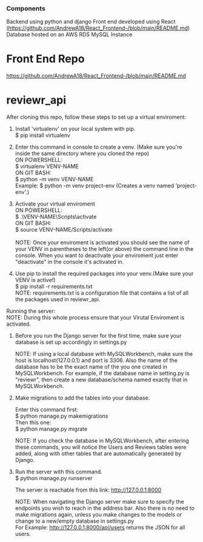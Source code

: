 ### Components
Backend using python and django
Front end developed using React (https://github.com/AndrewA18/React_Frontend-/blob/main/README.md)
Database hosted on an AWS RDS MySQL Instance

# Front End Repo
https://github.com/AndrewA18/React_Frontend-/blob/main/README.md

# reviewr_api
  After cloning this repo, follow these steps to set up a virtual enviroment:<br/>
  
  1) Install 'virtualenv' on your local system with pip.<br/>
    $ pip install virtualenv<br/>
    
  2) Enter this command in console to create a venv. (Make sure you're inside the same directory where you cloned the repo)<br/>
    ON POWERSHELL:<br/>
    $ virtualenv VENV-NAME<br/>
    ON GIT BASH:<br/> 
    $ python -m venv VENV-NAME<br/>
    Example: $ python -m venv project-env (Creates a venv named 'project-env'.)<br/>
    
  3) Activate your virtual enviroment<br/>
    ON POWERSHELL:<br/> 
    $ .\\VENV-NAME\Scripts\activate<br/> 
    ON GIT BASH:<br/> 
    $ source VENV-NAME/Scripts/activate<br/>
    <br/>
    NOTE: Once your enviroment is activated you should see the name of your VENV in parentheses to the left(or above) the command line in the console. When you want to deactivate your enviroment just enter "deactivate" in the console it's activated in.<br/>
   
   4) Use pip to install the required packages into your venv.(Make sure your VENV is active!)<br/>
    $ pip install -r requirements.txt<br/>
    NOTE: requirements.txt is a configuration file that contains a list of all the packages used in reviewr_api.<br/>

  Running the server:<br/>
  NOTE: During this whole process ensure that your Virutal Enviroment is activated.<br/>
  1) Before you run the Django server for the first time, make sure your database is set up accordingly in settings.py<br/>
  
     NOTE: If using a local database with MySQLWorkbench, make sure the host is localhost(127.0.0.1) and port is 3306. Also the name of the database has to be the exact name of the you one created in MySQLWorkbench. For example, if the database name in setting.py is "reviewr", then create a new database/schema named exactly that in MySQLWorkbench.<br/>
  
  2) Make migrations to add the tables into your database.<br/>
     
     Enter this command first:<br/>
     $ python manage.py makemigrations<br/>
     Then this one:<br/>
     $ python manage.py migrate<br/>
     
     NOTE: If you check the database in MySQLWorkbench, after entering these commands, you will notice the Users and Reviews tables were added, along with other tables that are automatically generated by Django.<br/> 
     
  3) Run the server with this command.<br/>
     $ python manage.py runserver<br/>
     
     The server is reachable from this link: http://127.0.0.1:8000<br/>
     
     NOTE: When navigating the Django server make sure to specify the endpoints you wish to reach in the address bar. Also there is no need to make migrations again, unless you make changes to the models or change to a new/empty database in settings.py<br/>
     For Example: http://127.0.0.1:8000/api/users returns the JSON for all users.
    
    
  
  
  

	
	
  
	
	
	
	
